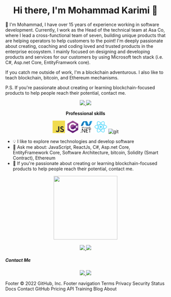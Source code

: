 

<!-- Intro -->

<h1 align="center">Hi there, I'm Mohammad Karimi 👋</h1>
<p> 🌱
I'm Mohammad, I have over 15 years of experience working in software development. Currently, I work as the Head of the technical team at Asa Co, where I lead a cross-functional team of seven, building unique products that are helping operators to help customers to the point! I'm deeply passionate about creating, coaching and coding loved and trusted products in the enterprise ecosystem. I mainly focused on designing and developing products and services for our customers by using Microsoft tech stack (i.e. C#, Asp.net Core, EntityFramwork core).

If you catch me outside of work, I'm a blockchain adventurous. I also like to teach blockchain, bitcoin, and Ethereum mechanisms.

P.S. If you're passionate about creating or learning blockchain-focused products to help people reach their potential, contact me.
</p>

<!-- Socials --> 

<p align="center">
  
<a href="https://www.linkedin.com/in/mha-karimi/" target="blank">
  <img src="https://camo.githubusercontent.com/162001cc0747178f47ced6e40de0cd16e375beb9b5fbca4ea3d520ecca78cd85/68747470733a2f2f696d672e69636f6e73382e636f6d2f666c75656e742f34382f3030303030302f6c696e6b6564696e2e706e67" style="height: 3rem"/>
  </a>


<a href="https://twitter.com/mha_karimi" target="blank">
<img src="https://camo.githubusercontent.com/935991993635cd0e6398dd4368b13949a1bac7853b6361bd8d44bf95641f986a/68747470733a2f2f696d672e69636f6e73382e636f6d2f666c75656e742f34382f3030303030302f747769747465722e706e67" style="height: 3rem"/>
</a>

</p>

<!-- Tech Stack --> 

<p>
<p align="Center"><strong>Professional skills</strong></p>
</p>  
<p align="center">
<img src="https://raw.githubusercontent.com/devicons/devicon/master/icons/javascript/javascript-original.svg" alt="javascript" width="40" height="40"  />
<img src="https://raw.githubusercontent.com/devicons/devicon/master/icons/csharp/csharp-original.svg" alt="csharp" width="40" height="40"  />
<img src="https://raw.githubusercontent.com/devicons/devicon/master/icons/dot-net/dot-net-original-wordmark.svg" alt="dotnet" width="40" height="40" />
<img src="https://raw.githubusercontent.com/devicons/devicon/master/icons/react/react-original.svg" alt="reactJs" width="40" height="40"/>
<img src="https://camo.githubusercontent.com/fbfcb9e3dc648adc93bef37c718db16c52f617ad055a26de6dc3c21865c3321d/68747470733a2f2f7777772e766563746f726c6f676f2e7a6f6e652f6c6f676f732f6769742d73636d2f6769742d73636d2d69636f6e2e737667" alt="git" width="40" height="40"/>
</div>


 </p>

<!-- Catto gifs -->

<ul dir="auto">
<li><g-emoji class="g-emoji" alias="dancers" fallback-src="https://github.githubassets.com/images/icons/emoji/unicode/1f46f.png">💡</g-emoji> I like to explore new technologies and develop software</li>
<li><g-emoji class="g-emoji" alias="speech_balloon" fallback-src="https://github.githubassets.com/images/icons/emoji/unicode/1f4ac.png">💬</g-emoji> Ask me about: JavaScript, ReactJs, C#, Asp.net Core, EntityFramework Core, Software Architecture, bitcoin, Solidity (Smart Contract), Ethereum </li>
<li><g-emoji class="g-emoji" alias="dancers" fallback-src="https://github.githubassets.com/images/icons/emoji/unicode/1f46f.png">👯</g-emoji> If you're passionate about creating or learning blockchain-focused products to help people reach their potential, contact me.
</li>
</ul>


<div align="center">
    <img src="https://media.giphy.com/media/HwBlFQZFcAoUcPHZdX/giphy.gif" width="200" height="200"/>
</div>

<p align="center">
<a href="https://github.com/mohammadKarimi">
  <img height="180em" src="https://github-readme-stats-eight-theta.vercel.app/api?username=mohammadKarimi&show_icons=true&theme=algolia&include_all_commits=true&count_private=true"/>
 </a>
   <img height="180em" src="https://github-readme-stats.vercel.app/api/top-langs/?username=mohammadKarimi&layout=compact&show_icons=true&theme=gotham"/>
</p>




##### Contact Me
<p align="center">
<a href="https://www.instagram.com/mha.karimi/">
<img src="https://img.shields.io/badge/@mha.karimi-E4405F?style=flat&logo=Instagram&logoColor=white" />
</a>
<a href="mailto:mha.karimi@gmail.com"><img src="https://img.shields.io/badge/mha.karimi@gmail.com-D14836?style=flat&logo=Gmail&logoColor=white"/>
</a>
</p>





Footer
© 2022 GitHub, Inc.
Footer navigation
Terms
Privacy
Security
Status
Docs
Contact GitHub
Pricing
API
Training
Blog
About
